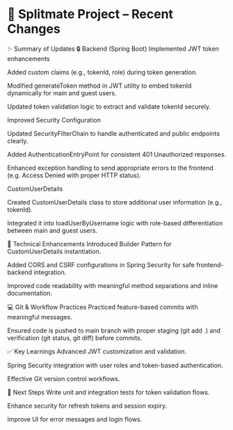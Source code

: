 # 📝 Splitmate Project – Recent Changes
✨ Summary of Updates
🔒 Backend (Spring Boot)
Implemented JWT token enhancements

Added custom claims (e.g., tokenId, role) during token generation.

Modified generateToken method in JWT utility to embed tokenId dynamically for main and guest users.

Updated token validation logic to extract and validate tokenId securely.

Improved Security Configuration

Updated SecurityFilterChain to handle authenticated and public endpoints clearly.

Added AuthenticationEntryPoint for consistent 401 Unauthorized responses.

Enhanced exception handling to send appropriate errors to the frontend (e.g. Access Denied with proper HTTP status).

CustomUserDetails

Created CustomUserDetails class to store additional user information (e.g., tokenId).

Integrated it into loadUserByUsername logic with role-based differentiation between main and guest users.



🔧 Technical Enhancements
Introduced Builder Pattern for CustomUserDetails instantiation.

Added CORS and CSRF configurations in Spring Security for safe frontend-backend integration.

Improved code readability with meaningful method separations and inline documentation.

💻 Git & Workflow Practices
Practiced feature-based commits with meaningful messages.

Ensured code is pushed to main branch with proper staging (git add .) and verification (git status, git diff) before commits.

✅ Key Learnings
Advanced JWT customization and validation.

Spring Security integration with user roles and token-based authentication.


Effective Git version control workflows.

🔮 Next Steps
Write unit and integration tests for token validation flows.

Enhance security for refresh tokens and session expiry.

Improve UI for error messages and login flows.
